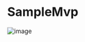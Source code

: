 # SampleMvp

![image](https://user-images.githubusercontent.com/48253536/214244064-77517ce6-467c-42cc-8598-4019b6fd45fc.png)
